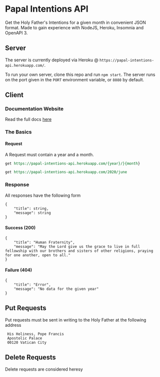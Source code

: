 # Papal Intentions API
Get the Holy Father's Intentions for a given month in convenient JSON format. Made to gain experience with NodeJS, Heroku, Insomnia and OpenAPI 3. 

## Server
The server is currently deployed via Heroku @ `https://papal-intentions-api.herokuapp.com/`.

To run your own server, clone this repo and run `npm start`. The server runs on the port given in the `PORT` environment variable, or `8080` by default.

## Client
### Documentation Website
Read the full docs [here](https://plabick.github.io/Papal-Intentions-API/)
### The Basics
#### Request
A Request must contain a year and a month.
``` REST
get https://papal-intentions-api.herokuapp.com/{year}/}{month}
```
```REST
get https://papal-intentions-api.herokuapp.com/2020/june
```
### Response
All responses have the following form
```
{
	"title": string,
	"message": string
}
```

#### Success (200)
```
{
	"title": "Human Fraternity",
	"message": "May the Lord give us the grace to live in full fellowship with our brothers and sisters of other religions, praying for one another, open to all."
}
```
#### Failure (404)
``` 
{
	"title": "Error",
	"message": "No data for the given year"
}
```
## Put Requests
Put requests must be sent in writing to the Holy Father at the following address
```
 His Holiness, Pope Francis
 Apostolic Palace
 00120 Vatican City
```
## Delete Requests
Delete requests are considered heresy 
